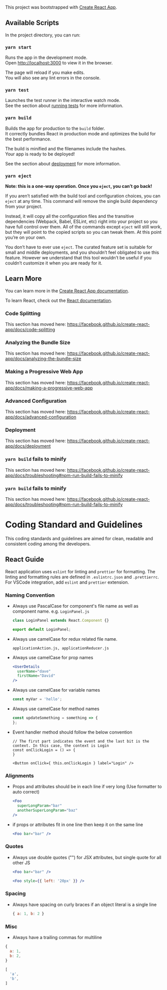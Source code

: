 This project was bootstrapped with [Create React App](https://github.com/facebook/create-react-app).

## Available Scripts

In the project directory, you can run:

### `yarn start`

Runs the app in the development mode.<br />
Open [http://localhost:3000](http://localhost:3000) to view it in the browser.

The page will reload if you make edits.<br />
You will also see any lint errors in the console.

### `yarn test`

Launches the test runner in the interactive watch mode.<br />
See the section about [running tests](https://facebook.github.io/create-react-app/docs/running-tests) for more information.

### `yarn build`

Builds the app for production to the `build` folder.<br />
It correctly bundles React in production mode and optimizes the build for the best performance.

The build is minified and the filenames include the hashes.<br />
Your app is ready to be deployed!

See the section about [deployment](https://facebook.github.io/create-react-app/docs/deployment) for more information.

### `yarn eject`

**Note: this is a one-way operation. Once you `eject`, you can’t go back!**

If you aren’t satisfied with the build tool and configuration choices, you can `eject` at any time. This command will remove the single build dependency from your project.

Instead, it will copy all the configuration files and the transitive dependencies (Webpack, Babel, ESLint, etc) right into your project so you have full control over them. All of the commands except `eject` will still work, but they will point to the copied scripts so you can tweak them. At this point you’re on your own.

You don’t have to ever use `eject`. The curated feature set is suitable for small and middle deployments, and you shouldn’t feel obligated to use this feature. However we understand that this tool wouldn’t be useful if you couldn’t customize it when you are ready for it.

## Learn More

You can learn more in the [Create React App documentation](https://facebook.github.io/create-react-app/docs/getting-started).

To learn React, check out the [React documentation](https://reactjs.org/).

### Code Splitting

This section has moved here: https://facebook.github.io/create-react-app/docs/code-splitting

### Analyzing the Bundle Size

This section has moved here: https://facebook.github.io/create-react-app/docs/analyzing-the-bundle-size

### Making a Progressive Web App

This section has moved here: https://facebook.github.io/create-react-app/docs/making-a-progressive-web-app

### Advanced Configuration

This section has moved here: https://facebook.github.io/create-react-app/docs/advanced-configuration

### Deployment

This section has moved here: https://facebook.github.io/create-react-app/docs/deployment

### `yarn build` fails to minify

This section has moved here: https://facebook.github.io/create-react-app/docs/troubleshooting#npm-run-build-fails-to-minify

### `yarn build` fails to minify

This section has moved here: https://facebook.github.io/create-react-app/docs/troubleshooting#npm-run-build-fails-to-minify


# Coding Standard and Guidelines

This coding standards and guidelines are aimed for clean, readable and consistent coding among the developers.

## React Guide

React application uses `eslint` for linting and `prettier` for formatting. The linting and formatting rules are defined in `.eslintrc.json` and `.prettierrc`. For VSCode integration, add `eslint` and `prettier` extension.

### Naming Convention

- Always use PascalCase for component's file name as well as component name. e.g. `LoginPanel.js`

  ```jsx
  class LoginPanel extends React.Component {}

  export default LoginPanel;
  ```
  
- Always use camelCase for redux related file name.
  ```
  applicationAction.js, applicationReducer.js
  ```

- Always use camelCase for prop names

  ```jsx
  <UserDetails
    userName="dave"
    firstName="David"
  />
  ```

- Always use camelCase for variable names
  
  ```jsx
  const myVar = 'hello';
  ```

- Always use camelCase for method names

  ```jsx
  const updateSomething = something => {
  };
  ```
  
- Event handler method should follow the below convention
  
  ```
  // The first part indicates the event and the last bit is the context. In this case, the context is Login
  const onClickLogin = () => {
  }
  
  <Button onClick={ this.onClickLogin } label="Login" />
  ```
  
### Alignments
  
- Props and attributes should be in each line if very long (Use formatter to auto correct)
  
  ```jsx
  <Foo
    superLongParam="bar"
    anotherSuperLongParam="baz"
  />
  ```
    
- if props or attributes fit in one line then keep it on the same line
    
  ```jsx
  <Foo bar="bar" />
  ```
    
### Quotes
  
- Always use double quotes ("") for JSX attributes, but single quote for all other JS
  
  ```jsx
  <Foo bar="bar" />
  ```
  
  ```jsx
  <Foo style={{ left: '20px' }} />
  ```
  
### Spacing

- Always have spacing on curly braces if an object literal is a single line
  ```jsx
  { a: 1, b: 2 }
  ```

### Misc

- Always have a trailing commas for multiline
```jsx
{
  a: 1,
  b: 2,
}

[
  'a',
  'b',
]
```
